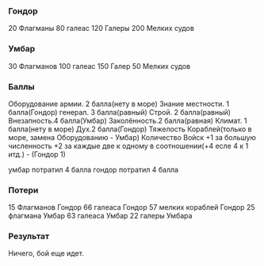 ### Гондор

20 Флагманы
80 галеас
120 Галеры
200 Мелких судов

### Умбар

30 Флагманов
100 галеас
150 Галер
50 Мелких судов

### Баллы

Оборудование армии. 2 балла(нету в море)
Знание местности. 1 балла(Гондор)
генерал. 3 балла(равный)
Строй. 2 балла(равный)
Внезапность.4 балла(Умбар)
Заколённость.2 балла(равная)
Климат. 1 балла(нету в море)
Дух.2 балла(Гондор)
Тяжелость Кораблей(только в море, замена Оборудованию - Умбар)
Количество Войск +1 за большую численность +2 за каждые две к одному в соотношении(+4 есле 4 к 1 итд.) - (Гондор 1)

умбар потратил 4 балла
гондор потратил 4 балла

### Потери
15 Флагманов Гондор
66 галеаса Гондор
57 мелких кораблей Гондор
25 флагмана Умбар
63 галеаса Умбар
22 галеры Умбара

### Результат

Ничего, бой еще идет.

